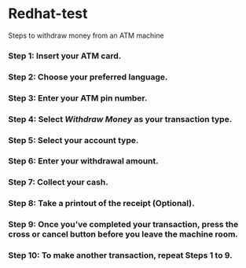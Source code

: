 <!DOCTYPE html><html><head><meta charset="utf-8"><title></title><style></style></head><body id="preview">
<h1 class="code-line" data-line-start=0 data-line-end=1 ><a id="Redhattest_0"></a>Redhat-test</h1>
<p class="has-line-data" data-line-start="1" data-line-end="2">Steps to withdraw money from an ATM machine</p>
<h3 class="code-line" data-line-start=3 data-line-end=4 ><a id="Step_1_Insert_your_ATM_card_3"></a>Step 1: Insert your ATM card.</h3>
<h3 class="code-line" data-line-start=5 data-line-end=6 ><a id="Step_2_Choose_your_preferred_language_5"></a>Step 2: Choose your preferred language.</h3>
<h3 class="code-line" data-line-start=7 data-line-end=8 ><a id="Step_3_Enter_your_ATM_pin_number_7"></a>Step 3: Enter your ATM pin number.</h3>
<h3 class="code-line" data-line-start=9 data-line-end=10 ><a id="Step_4_Select_Withdraw_Money_as_your_transaction_type_9"></a>Step 4: Select <em>Withdraw Money</em> as your transaction type.</h3>
<h3 class="code-line" data-line-start=11 data-line-end=12 ><a id="Step_5_Select_your_account_type_11"></a>Step 5: Select your account type.</h3>
<h3 class="code-line" data-line-start=13 data-line-end=14 ><a id="Step_6_Enter_your_withdrawal_amount_13"></a>Step 6: Enter your withdrawal amount.</h3>
<h3 class="code-line" data-line-start=15 data-line-end=16 ><a id="Step_7_Collect_your_cash_15"></a>Step 7: Collect your cash.</h3>
<h3 class="code-line" data-line-start=17 data-line-end=18 ><a id="Step_8_Take_a_printout_of_the_receipt_Optional_17"></a>Step 8: Take a printout of the receipt (Optional).</h3>
<h3 class="code-line" data-line-start=19 data-line-end=20 ><a id="Step_9_Once_you've_completed_your_transaction_press_the_cross_or_cancel_button_before_you_leave_the_machine_room_19"></a>Step 9: Once you’ve completed your transaction, press the cross or cancel button before you leave the machine room.</h3>
<h3 class="code-line" data-line-start=21 data-line-end=22 ><a id="Step_10_To_make_another_transaction_repeat_Steps_1_to_9_21"></a>Step 10: To make another transaction, repeat Steps 1 to 9.</h3>

</body></html>
